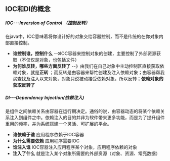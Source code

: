 ## IOC和DI的概念

##### IOC---Inversion of Control （控制反转）

​	在java中，IOC意味着将你设计好的对象交给容器控制，而不是传统的在你对象内部直接控制。

- **谁控制谁，控制什么**  --》IOC容器来控制对象的创建，主要控制了外部资源获取（不仅仅是对象，也包括文件）
- **为何谁反转，哪些方面反转了** --》由我们在自己对象中主动控制区直接获取依赖对象，就是**正转** ；而反转是由容器来帮忙创建及注入依赖对象；由容器帮我买查找及注入以来对象，对象只说被动接受依赖对象，所以反转；**依赖对象的获取反转了**

##### DI---Dependency Injection(依赖注入)

​	是组件之间依赖关系由容器在运行期决定。通俗的说，由容器动态的将某个依赖关系注入到组件之中。依赖注入的目的并非为软件带来更多功能，而是为了提升组件重用的频率，并为系统搭建一个灵活、可扩展的平台。

- **谁依赖于谁** 应用程序依赖于IOC容器
- **为什么需要依赖** 应用程序需要IOC
- **谁注入谁** IOC容器注入应用程序某个对象，应用程序依赖的对象
- **注入了什么** 就是注入某个对象所需要的外部资源（对象、资源、常亮数据）